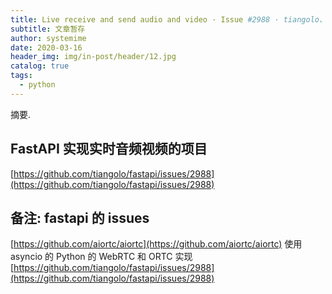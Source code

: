 ```yaml
---
title: Live receive and send audio and video · Issue #2988 · tiangolo、fastapi
subtitle: 文章暂存
author: systemime
date: 2020-03-16
header_img: img/in-post/header/12.jpg
catalog: true
tags:
  - python
---
```

摘要.

<!-- more -->
## FastAPI 实现实时音频视频的项目

 [https://github.com/tiangolo/fastapi/issues/2988](https://github.com/tiangolo/fastapi/issues/2988) 

## 备注: fastapi 的 issues

 [https://github.com/aiortc/aiortc](https://github.com/aiortc/aiortc)
 使用 asyncio 的 Python 的 WebRTC 和 ORTC 实现 
 [https://github.com/tiangolo/fastapi/issues/2988](https://github.com/tiangolo/fastapi/issues/2988)
